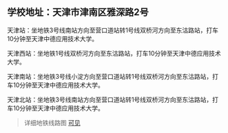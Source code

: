 ## 学校地址：天津市津南区雅深路2号

天津站：坐地铁3号线南站方向至营口道站转1号线双桥河方向至东沽路站，打车10分钟至天津中德应用技术大学。

天津西站：坐地铁1号线双桥河方向至东沽路站，打车10分钟至天津中德应用技术大学。

天津南站：坐地铁3号线小淀方向至营口道站转1号线双桥河方向至东沽路站，打车10分钟至天津中德应用技术大学。

天津北站：坐地铁3号线南站方向至营口道站转1号线双桥河方向至东沽路站，打车10分钟至天津中德应用技术大学。

> 详细地铁线路图 [可见](../3-Subway/)